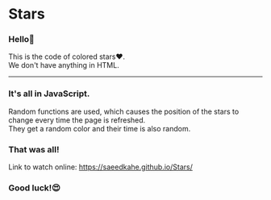 # Stars

### Hello👋
This is the code of colored stars❤️.<br>
We don't have anything in HTML.<br>
<hr>

### It's all in JavaScript.<br>
Random functions are used, which causes the position of the stars to change every time the page is refreshed.<br>
They get a random color and their time is also random.<br>

### That was all!
Link to watch online: https://saeedkahe.github.io/Stars/
### Good luck!😍
